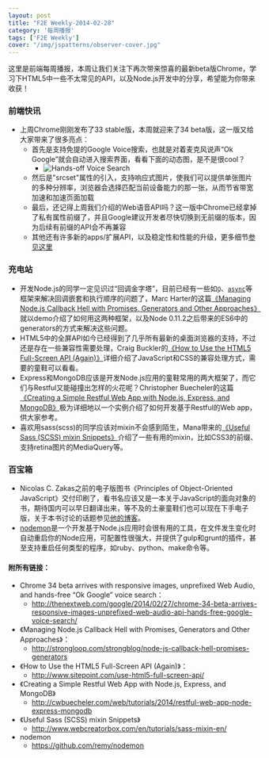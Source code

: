```yaml
---
layout: post
title: "F2E Weekly-2014-02-28"
category: '每周播报' 
tags: ['F2E Weekly']
cover: "/img/jspatterns/observer-cover.jpg"
---
```


这里是前端每周播报，本周让我们关注下再次带来惊喜的最新beta版Chrome，学习下HTML5中一些不太常见的API，以及Node.js开发中的分享，希望能为你带来收获！

<!--more-->

### 前端快讯

- 上周Chrome刚刚发布了33 stable版，本周就迎来了34 beta版，这一版又给大家带来了很多亮点：
	- 首先是支持免提的Google Voice搜索，也就是对着麦克风说声“Ok Google”就会自动进入搜索界面，看看下面的动态图，是不是很cool？
		- ![Hands-off Voice Search](http://cdn0.tnwcdn.com/wp-content/blogs.dir/1/files/2014/02/okaygoogtest2.gif)
	- 然后是"srcset"属性的引入，支持响应式图片，使我们可以提供单张图片的多种分辨率，浏览器会选择匹配当前设备能力的那一张，从而节省带宽加速和加速页面加载
	- 最后，还记得上周我们介绍的Web语音API吗？这一版中Chrome已经拿掉了私有属性前缀了，并且Google建议开发者尽快切换到无前缀的版本，因为后续有前缀的API会不再兼容
	- 其他还有许多新的apps/扩展API，以及稳定性和性能的升级，更多细节[参见这里](http://thenextweb.com/google/2014/02/27/chrome-34-beta-arrives-responsive-images-unprefixed-web-audio-api-hands-free-google-voice-search/)


### 充电站

- 开发Node.js的同学一定见识过“回调金字塔”，目前已经有一些如[`Q`](https://github.com/kriskowal/q)、[`async`](https://github.com/caolan/async)等框架来解决回调嵌套和执行顺序的问题了，Marc Harter的这篇[《Managing Node.js Callback Hell with Promises, Generators and Other Approaches》](http://strongloop.com/strongblog/node-js-callback-hell-promises-generators)就以demo介绍了如何用这两种框架，以及Node 0.11.2之后带来的ES6中的generators的方式来解决这些问题。
- HTML5中的全屏API如今已经得到了几乎所有最新的桌面浏览器的支持，不过还是存在一些兼容性需要处理，Craig Buckler的[《How to Use the HTML5 Full-Screen API (Again)》](http://www.sitepoint.com/use-html5-full-screen-api/)详细介绍了JavaScript和CSS的兼容处理方式，需要的童鞋可以看看。
- Express和MongoDB应该是开发Node.js应用的童鞋常用的两大框架了，而它们与Restful又能碰撞出怎样的火花呢？Christopher Buecheler的这篇[《Creating a Simple Restful Web App with Node.js, Express, and MongoDB》](http://cwbuecheler.com/web/tutorials/2014/restful-web-app-node-express-mongodb)极为详细地以一个实例介绍了如何开发基于Restful的Web app，供大家参考。
- 喜欢用sass(scss)的同学应该对mixin不会感到陌生，Mana带来的[《Useful Sass (SCSS) mixin Snippets》](http://www.webcreatorbox.com/en/tutorials/sass-mixin-en/)介绍了一些有用的mixin，比如CSS3的前缀、支持retina图片的MediaQuery等。


### 百宝箱

- Nicolas C. Zakas之前的电子版图书《Principles of Object-Oriented JavaScript》交付印刷了，看书名应该又是一本关于JavaScript的面向对象的书，期待国内可以早日翻译出来，等不及的土豪童鞋们也可以现在下手电子版，关于本书讨论的话题参见[他的博客](http://www.nczonline.net/blog/2014/02/25/now-shipping-principles-of-object-oriented-javascript/?utm_source=feedburner&utm_medium=feed&utm_campaign=Feed%3A+nczonline+%28NCZOnline+-+The+Official+Web+Site+of+Nicholas+C.+Zakas%29)。
- [nodemon](https://github.com/remy/nodemon)是一个开发基于Node.js应用时会很有用的工具，在文件发生变化时自动重启你的Node应用，可配置性很强大，并提供了gulp和grunt的插件，甚至支持重启任何类型的程序，如ruby、python、make命令等。


#### 附所有链接：

- Chrome 34 beta arrives with responsive images, unprefixed Web Audio, and hands-free “Ok Google” voice search：
	- http://thenextweb.com/google/2014/02/27/chrome-34-beta-arrives-responsive-images-unprefixed-web-audio-api-hands-free-google-voice-search/
- 《Managing Node.js Callback Hell with Promises, Generators and Other Approaches》：
	- http://strongloop.com/strongblog/node-js-callback-hell-promises-generators
- 《How to Use the HTML5 Full-Screen API (Again)》：
	- http://www.sitepoint.com/use-html5-full-screen-api/
- 《Creating a Simple Restful Web App with Node.js, Express, and MongoDB》
	- http://cwbuecheler.com/web/tutorials/2014/restful-web-app-node-express-mongodb
- 《Useful Sass (SCSS) mixin Snippets》
	- http://www.webcreatorbox.com/en/tutorials/sass-mixin-en/
- nodemon
	- https://github.com/remy/nodemon